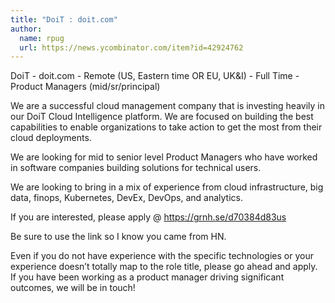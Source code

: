 ```yaml
---
title: "DoiT : doit.com"
author:
  name: rpug
  url: https://news.ycombinator.com/item?id=42924762
---
```

DoiT - doit.com - Remote (US, Eastern time OR EU, UK&amp;I) - Full Time - Product Managers (mid&#x2F;sr&#x2F;principal)

We are a successful cloud management company that is investing heavily in our DoiT Cloud Intelligence platform. We are focused on building the best capabilities to enable organizations to take action to get the most from their cloud deployments.

We are looking for mid to senior level Product Managers who have worked in software companies building solutions for technical users.

We are looking to bring in a mix of experience from cloud infrastructure, big data, finops, Kubernetes, DevEx, DevOps, and analytics.

If you are interested, please apply @  <a href="https:&#x2F;&#x2F;grnh.se&#x2F;d70384d83us" rel="nofollow">https:&#x2F;&#x2F;grnh.se&#x2F;d70384d83us</a>

Be sure to use the link so I know you came from HN.

Even if you do not have experience with the specific technologies or your experience doesn’t totally map to the role title, please go ahead and apply. If you have been working as a product manager driving significant outcomes, we will be in touch!
<JobApplication />
